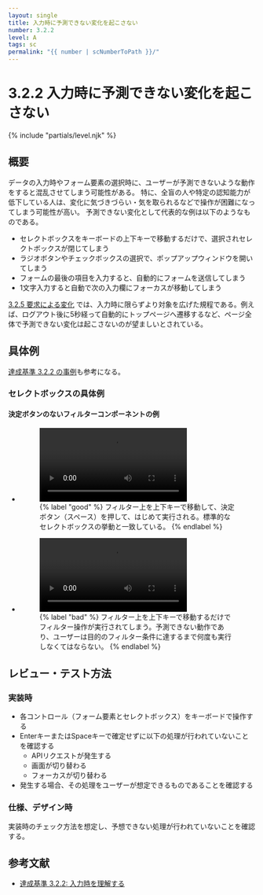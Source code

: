```yaml
---
layout: single
title: 入力時に予測できない変化を起こさない
number: 3.2.2
level: A
tags: sc
permalink: "{{ number | scNumberToPath }}/"
---
```


# 3.2.2 入力時に予測できない変化を起こさない

{% include "partials/level.njk" %}

## 概要

データの入力時やフォーム要素の選択時に、ユーザーが予測できないような動作をすると混乱させてしまう可能性がある。
特に、全盲の人や特定の認知能力が低下している人は、変化に気づきづらい・気を取られるなどで操作が困難になってしまう可能性が高い。
予測できない変化として代表的な例は以下のようなものである。

- セレクトボックスをキーボードの上下キーで移動するだけで、選択されセレクトボックスが閉じてしまう
- ラジオボタンやチェックボックスの選択で、ポップアップウィンドウを開いてしまう
- フォームの最後の項目を入力すると、自動的にフォームを送信してしまう
- 1文字入力すると自動で次の入力欄にフォーカスが移動してしまう


[3.2.5 要求による変化](https://waic.jp/docs/WCAG20/Overview.html#consistent-behavior-no-extreme-changes-context) では、入力時に限らずより対象を広げた規程である。例えば、ログアウト後に5秒経って自動的にトップページへ遷移するなど、ページ全体で予測できない変化は起こさないのが望ましいとされている。

## 具体例

[達成基準 3.2.2 の事例](http://waic.jp/docs/UNDERSTANDING-WCAG20/consistent-behavior-unpredictable-change.html#consistent-behavior-unpredictable-change-examples-head)も参考になる。

### セレクトボックスの具体例

#### 決定ボタンのないフィルターコンポーネントの例

<ul class="Figurelist">
<li>
<figure>
<video controls>
<source src="/img/3/2/2/3.2.2_C_OK.mp4">
</video>
<figcaption>
{% label "good" %}
フィルター上を上下キーで移動して、決定ボタン（スペース）を押して、はじめて実行される。標準的なセレクトボックスの挙動と一致している。
{% endlabel %}
</figcaption>
</figure>
</li>
<li>
<figure>
<video controls>
<source src="/img/3/2/2/3.2.2_C_NG.mp4">
</video>
<figcaption>
{% label "bad" %}
フィルター上を上下キーで移動するだけでフィルター操作が実行されてしまう。予測できない動作であり、ユーザーは目的のフィルター条件に達するまで何度も実行しなくてはならない。
{% endlabel %}
</figcaption>
</figure>
</li>
</ul>

## レビュー・テスト方法

### 実装時

- 各コントロール（フォーム要素とセレクトボックス）をキーボードで操作する
- EnterキーまたはSpaceキーで確定せずに以下の処理が行われていないことを確認する
  - APIリクエストが発生する
  - 画面が切り替わる
  - フォーカスが切り替わる
- 発生する場合、その処理をユーザーが想定できるものであることを確認する

### 仕様、デザイン時

実装時のチェック方法を想定し、予想できない処理が行われていないことを確認する。

## 参考文献

- [達成基準 3.2.2: 入力時を理解する](https://waic.jp/docs/WCAG21/Understanding/on-input.html)
